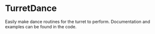 # TurretDance

Easily make dance routines for the turret to perform. Documentation and examples can be found in the code.
